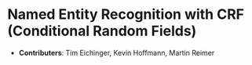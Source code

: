 # Named Entity Recognition with CRF (Conditional Random Fields)

* **Contributers**: Tim Eichinger, Kevin Hoffmann, Martin Reimer




